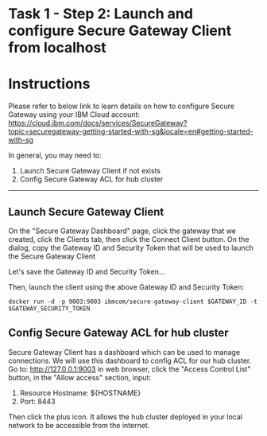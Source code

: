 # Task 1 - Step 2: Launch and configure Secure Gateway Client from localhost

Instructions
============

Please refer to below link to learn details on how to configure Secure Gateway using your IBM Cloud account:
https://cloud.ibm.com/docs/services/SecureGateway?topic=securegateway-getting-started-with-sg&locale=en#getting-started-with-sg

In general, you may need to:

1) Launch Secure Gateway Client if not exists
2) Config Secure Gateway ACL for hub cluster

---

## Launch Secure Gateway Client

On the "Secure Gateway Dashboard" page, click the gateway that we created, click the Clients tab, then click the Connect Client button. On the dialog, copy the Gateway ID and Security Token that will be used to launch the Secure Gateway Client

Let's save the Gateway ID and Security Token...

<!--
var::set-required "Gateway ID" "GATEWAY_ID"
var::set-required "Security Token" "GATEWAY_SECURITY_TOKEN"
var::save "GATEWAY_ID"
var::save "GATEWAY_SECURITY_TOKEN"
-->

Then, launch the client using the above Gateway ID and Security Token:

```shell
docker run -d -p 9003:9003 ibmcom/secure-gateway-client $GATEWAY_ID -t $GATEWAY_SECURITY_TOKEN
```

## Config Secure Gateway ACL for hub cluster

Secure Gateway Client has a dashboard which can be used to manage connections. We will use this dashboard to config ACL for our hub cluster. Go to: http://127.0.0.1:9003 in web browser, click the "Access Control List" button, in the "Allow access" section, input:

1) Resource Hostname: ${HOSTNAME}
2) Port: 8443

Then click the plus icon. It allows the hub cluster deployed in your local network to be accessible from the internet.
